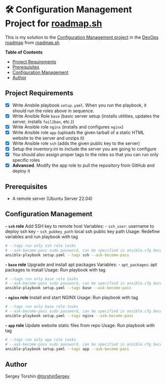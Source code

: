 # 🛠️ Configuration Management Project for [roadmap.sh](https://roadmap.sh/)

This is my solution to the [Configuration Management project](https://roadmap.sh/projects/configuration-management) in the [DevOps roadmap](https://roadmap.sh/devops) from [roadmap.sh](https://roadmap.sh/)

**Table of Contents**
- [Project Requirements](#project-requirements)
- [Prerequisites](#prerequisites)
- [Configuration Management](#configuration-management)
- [Author](#author)

## Project Requirements

- [x] Write Ansbile playbook `setup.yaml`. When you run the playbook, it should run the roles above in sequence.
- [x] Write Ansible Role `base` (basic server setup (installs utilities, updates the server, installs `fail2ban`, etc.))
- [x] Write Ansible role `nginx` (installs and configures `nginx`)
- [x] Write Ansible role `app` (uploads the given tarball of a static HTML website to the server and unzips it)
- [x] Write Ansible role `ssh` (adds the given public key to the server)
- [x] Setup the inventory.ini to include the server you are going to configure
- [x] You should also assign proper tags to the roles so that you can run only specific roles
- [x] **Advanced**. Modify the app role to pull the repository from GitHub and deploy it

## Prerequisites

- A remote server (Ubuntu Server 22.04)

## Configuration Management

**- `ssh` role**
  Add SSH key to remote host
  Variables:
    - `ssh_user`: username to deploy ssh key
    - `ssh_pubkey_path` local ssh public key path
  Usage:
    Redefine variables and run playbook with tag
```bash
# --tags run only ssh role tasks
# --ask-become-pass sudo password, can be specified in ansible.cfg become_password=password
ansible-playbook setup.yaml --tags ssh --ask-become-pass
```
**- `base` role**
  Upgrade and install apt packages
  Variables:
    - `apt_packages`: apt packages to install
  Usage:
    Run playbook with tag
```bash
# --tags run only base role tasks
# --ask-become-pass sudo password, can be specified in ansible.cfg become_password=password
ansible-playbook setup.yaml --tags base --ask-become-pass
```
**- `nginx` role**
  Install and start NGINX
  Usage:
    Run playbook with tag
```bash
# --tags run only base role tasks
# --ask-become-pass sudo password, can be specified in ansible.cfg become_password=password
ansible-playbook setup.yaml --tags nginx --ask-become-pass
```
**- `app` role**
  Update website static files from repo
  Usage:
    Run playbook with tag
```bash
# --tags run only app role tasks
# --ask-become-pass sudo password, can be specified in ansible.cfg become_password=password
ansible-playbook setup.yaml --tags app --ask-become-pass
```

## Author

Sergey Torshin [@torshin5ergey](https://github.com/torshin5ergey)
